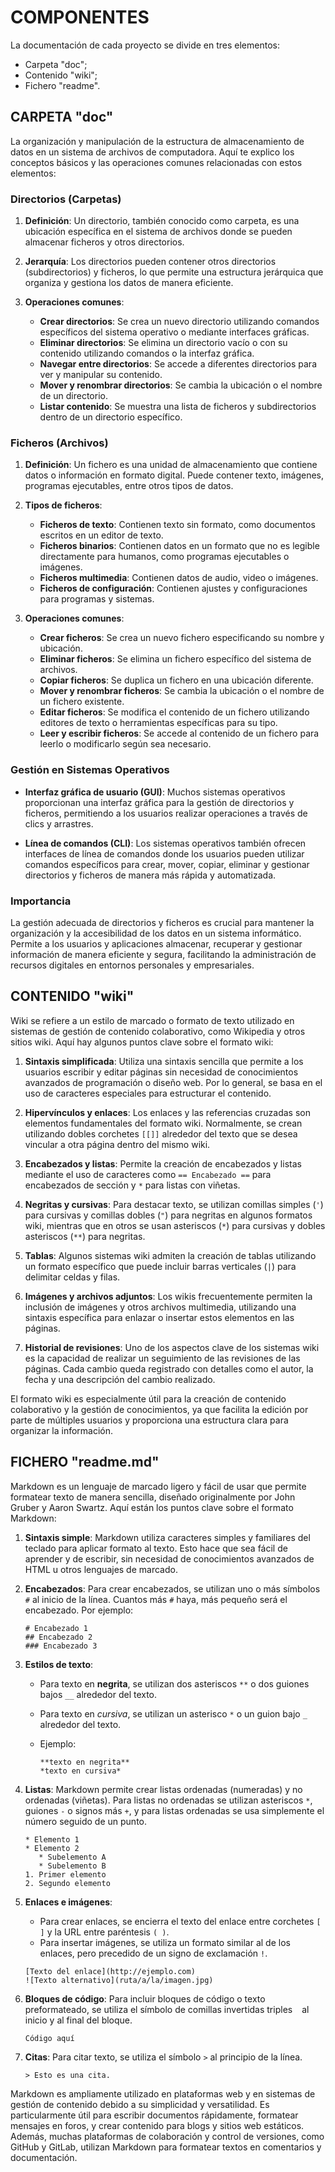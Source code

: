 # COMPONENTES

La documentación de cada proyecto se divide en tres elementos:

* Carpeta "doc";
* Contenido "wiki";
* Fichero "readme".

## CARPETA "doc"

La organización y manipulación de la estructura de almacenamiento de datos en un sistema de archivos de computadora. Aquí te explico los conceptos básicos y las operaciones comunes relacionadas con estos elementos:

### Directorios (Carpetas)

1. **Definición**: Un directorio, también conocido como carpeta, es una ubicación específica en el sistema de archivos donde se pueden almacenar ficheros y otros directorios.

2. **Jerarquía**: Los directorios pueden contener otros directorios (subdirectorios) y ficheros, lo que permite una estructura jerárquica que organiza y gestiona los datos de manera eficiente.

3. **Operaciones comunes**:

   * **Crear directorios**: Se crea un nuevo directorio utilizando comandos específicos del sistema operativo o mediante interfaces gráficas.
   * **Eliminar directorios**: Se elimina un directorio vacío o con su contenido utilizando comandos o la interfaz gráfica.
   * **Navegar entre directorios**: Se accede a diferentes directorios para ver y manipular su contenido.
   * **Mover y renombrar directorios**: Se cambia la ubicación o el nombre de un directorio.
   * **Listar contenido**: Se muestra una lista de ficheros y subdirectorios dentro de un directorio específico.

### Ficheros (Archivos)

1. **Definición**: Un fichero es una unidad de almacenamiento que contiene datos o información en formato digital. Puede contener texto, imágenes, programas ejecutables, entre otros tipos de datos.

2. **Tipos de ficheros**:

   * **Ficheros de texto**: Contienen texto sin formato, como documentos escritos en un editor de texto.
   * **Ficheros binarios**: Contienen datos en un formato que no es legible directamente para humanos, como programas ejecutables o imágenes.
   * **Ficheros multimedia**: Contienen datos de audio, video o imágenes.
   * **Ficheros de configuración**: Contienen ajustes y configuraciones para programas y sistemas.

3. **Operaciones comunes**:

   * **Crear ficheros**: Se crea un nuevo fichero especificando su nombre y ubicación.
   * **Eliminar ficheros**: Se elimina un fichero específico del sistema de archivos.
   * **Copiar ficheros**: Se duplica un fichero en una ubicación diferente.
   * **Mover y renombrar ficheros**: Se cambia la ubicación o el nombre de un fichero existente.
   * **Editar ficheros**: Se modifica el contenido de un fichero utilizando editores de texto o herramientas específicas para su tipo.
   * **Leer y escribir ficheros**: Se accede al contenido de un fichero para leerlo o modificarlo según sea necesario.

### Gestión en Sistemas Operativos

- **Interfaz gráfica de usuario (GUI)**: Muchos sistemas operativos proporcionan una interfaz gráfica para la gestión de directorios y ficheros, permitiendo a los usuarios realizar operaciones a través de clics y arrastres.
  
- **Línea de comandos (CLI)**: Los sistemas operativos también ofrecen interfaces de línea de comandos donde los usuarios pueden utilizar comandos específicos para crear, mover, copiar, eliminar y gestionar directorios y ficheros de manera más rápida y automatizada.

### Importancia

La gestión adecuada de directorios y ficheros es crucial para mantener la organización y la accesibilidad de los datos en un sistema informático. Permite a los usuarios y aplicaciones almacenar, recuperar y gestionar información de manera eficiente y segura, facilitando la administración de recursos digitales en entornos personales y empresariales.

## CONTENIDO "wiki"

Wiki se refiere a un estilo de marcado o formato de texto utilizado en sistemas de gestión de contenido colaborativo, como Wikipedia y otros sitios wiki. Aquí hay algunos puntos clave sobre el formato wiki:

1. **Sintaxis simplificada**: Utiliza una sintaxis sencilla que permite a los usuarios escribir y editar páginas sin necesidad de conocimientos avanzados de programación o diseño web. Por lo general, se basa en el uso de caracteres especiales para estructurar el contenido.

2. **Hipervínculos y enlaces**: Los enlaces y las referencias cruzadas son elementos fundamentales del formato wiki. Normalmente, se crean utilizando dobles corchetes `[[]]` alrededor del texto que se desea vincular a otra página dentro del mismo wiki.

3. **Encabezados y listas**: Permite la creación de encabezados y listas mediante el uso de caracteres como `== Encabezado ==` para encabezados de sección y `*` para listas con viñetas.

4. **Negritas y cursivas**: Para destacar texto, se utilizan comillas simples (`'`) para cursivas y comillas dobles (`"`) para negritas en algunos formatos wiki, mientras que en otros se usan asteriscos (`*`) para cursivas y dobles asteriscos (`**`) para negritas.

5. **Tablas**: Algunos sistemas wiki admiten la creación de tablas utilizando un formato específico que puede incluir barras verticales (`|`) para delimitar celdas y filas.

6. **Imágenes y archivos adjuntos**: Los wikis frecuentemente permiten la inclusión de imágenes y otros archivos multimedia, utilizando una sintaxis específica para enlazar o insertar estos elementos en las páginas.

7. **Historial de revisiones**: Uno de los aspectos clave de los sistemas wiki es la capacidad de realizar un seguimiento de las revisiones de las páginas. Cada cambio queda registrado con detalles como el autor, la fecha y una descripción del cambio realizado.

El formato wiki es especialmente útil para la creación de contenido colaborativo y la gestión de conocimientos, ya que facilita la edición por parte de múltiples usuarios y proporciona una estructura clara para organizar la información.

## FICHERO "readme.md"

Markdown es un lenguaje de marcado ligero y fácil de usar que permite formatear texto de manera sencilla, diseñado originalmente por John Gruber y Aaron Swartz. Aquí están los puntos clave sobre el formato Markdown:

1. **Sintaxis simple**: Markdown utiliza caracteres simples y familiares del teclado para aplicar formato al texto. Esto hace que sea fácil de aprender y de escribir, sin necesidad de conocimientos avanzados de HTML u otros lenguajes de marcado.

2. **Encabezados**: Para crear encabezados, se utilizan uno o más símbolos `#` al inicio de la línea. Cuantos más `#` haya, más pequeño será el encabezado. Por ejemplo:

   ```
   # Encabezado 1
   ## Encabezado 2
   ### Encabezado 3
   ```

3. **Estilos de texto**: 

   * Para texto en **negrita**, se utilizan dos asteriscos `**` o dos guiones bajos `__` alrededor del texto.
   * Para texto en *cursiva*, se utilizan un asterisco `*` o un guion bajo `_` alrededor del texto.
   * Ejemplo:

     ```
     **texto en negrita**
     *texto en cursiva*
     ```

4. **Listas**: Markdown permite crear listas ordenadas (numeradas) y no ordenadas (viñetas). Para listas no ordenadas se utilizan asteriscos `*`, guiones `-` o signos más `+`, y para listas ordenadas se usa simplemente el número seguido de un punto.

   ```
   * Elemento 1
   * Elemento 2
      * Subelemento A
      * Subelemento B
   1. Primer elemento
   2. Segundo elemento
   ```

5. **Enlaces e imágenes**: 
   * Para crear enlaces, se encierra el texto del enlace entre corchetes `[ ]` y la URL entre paréntesis `( )`.
   * Para insertar imágenes, se utiliza un formato similar al de los enlaces, pero precedido de un signo de exclamación `!`.

   ```
   [Texto del enlace](http://ejemplo.com)
   ![Texto alternativo](ruta/a/la/imagen.jpg)
   ```

6. **Bloques de código**: Para incluir bloques de código o texto preformateado, se utiliza el símbolo de comillas invertidas triples ``` ``` al inicio y al final del bloque.

   ```
   Código aquí
   ```

7. **Citas**: Para citar texto, se utiliza el símbolo `>` al principio de la línea.

   ```
   > Esto es una cita.
   ```

Markdown es ampliamente utilizado en plataformas web y en sistemas de gestión de contenido debido a su simplicidad y versatilidad. Es particularmente útil para escribir documentos rápidamente, formatear mensajes en foros, y crear contenido para blogs y sitios web estáticos. Además, muchas plataformas de colaboración y control de versiones, como GitHub y GitLab, utilizan Markdown para formatear textos en comentarios y documentación.
